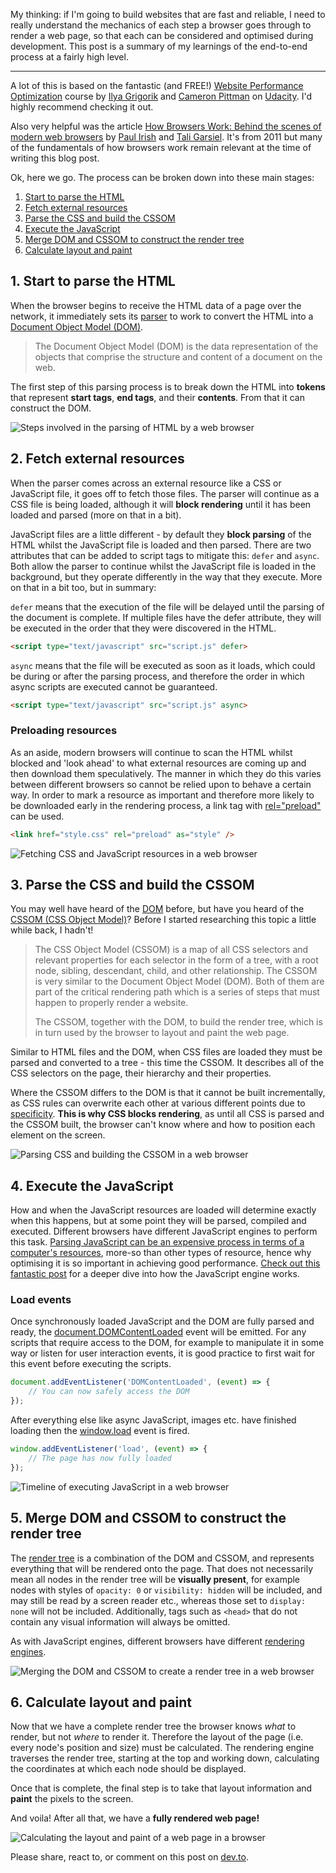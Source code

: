 My thinking: if I'm going to build websites that are fast and reliable, I need to really understand the mechanics of each step a browser goes through to render a web page, so that each can be considered and optimised during development. This post is a summary of my learnings of the end-to-end process at a fairly high level.

---

A lot of this is based on the fantastic (and FREE!) [Website Performance Optimization](https://www.udacity.com/course/website-performance-optimization--ud884) course by [Ilya Grigorik](https://twitter.com/igrigorik) and [Cameron Pittman](https://twitter.com/cwpittman) on [Udacity](https://www.udacity.com/). I'd highly recommend checking it out.

Also very helpful was the article [How Browsers Work: Behind the scenes of modern web browsers](https://www.html5rocks.com/en/tutorials/internals/howbrowserswork/) by [Paul Irish](https://twitter.com/paul_irish) and [Tali Garsiel](http://taligarsiel.com/). It's from 2011 but many of the fundamentals of how browsers work remain relevant at the time of writing this blog post.

Ok, here we go. The process can be broken down into these main stages:

1. [Start to parse the HTML](blog/how-a-browser-renders-a-web-page#1-start-to-parse-the-html)
2. [Fetch external resources](blog/how-a-browser-renders-a-web-page#2-fetch-external-resources)
3. [Parse the CSS and build the CSSOM](blog/how-a-browser-renders-a-web-page#3-parse-the-css-and-build-the-cssom)
4. [Execute the JavaScript](blog/how-a-browser-renders-a-web-page#4-execute-the-javascript)
5. [Merge DOM and CSSOM to construct the render tree](blog/how-a-browser-renders-a-web-page#5-merge-dom-and-cssom-to-construct-the-render-tree)
6. [Calculate layout and paint](blog/how-a-browser-renders-a-web-page#6-calculate-layout-and-paint)

## 1. Start to parse the HTML

When the browser begins to receive the HTML data of a page over the network, it immediately sets its [parser](https://en.wikipedia.org/wiki/Parsing#Computer_languages) to work to convert the HTML into a [Document Object Model (DOM)](https://developer.mozilla.org/en-US/docs/Web/API/Document_Object_Model/Introduction).

> The Document Object Model (DOM) is the data representation of the objects that comprise the structure and content of a document on the web.

The first step of this parsing process is to break down the HTML into **tokens** that represent **start tags**, **end tags**, and their **contents**. From that it can construct the DOM.

<picture>
  <source srcset="/images/blog/how-a-browser-renders-a-web-page/step-1-500.webp 500w,
                  /images/blog/how-a-browser-renders-a-web-page/step-1-1000.webp 1000w,
                  /images/blog/how-a-browser-renders-a-web-page/step-1.webp 2480w,
                  /images/blog/how-a-browser-renders-a-web-page/step-1.webp 2480w"
          type="image/webp">
  <source srcset="/images/blog/how-a-browser-renders-a-web-page/step-1-500.png 500w,
                  /images/blog/how-a-browser-renders-a-web-page/step-1-1000.png 1000w"
          type="image/png">
  <img src="/images/blog/how-a-browser-renders-a-web-page/step-1-1000.png" 
       alt="Steps involved in the parsing of HTML by a web browser">
</picture>

## 2. Fetch external resources

When the parser comes across an external resource like a CSS or JavaScript file, it goes off to fetch those files. The parser will continue as a CSS file is being loaded, although it will **block rendering** until it has been loaded and parsed (more on that in a bit).

JavaScript files are a little different - by default they **block parsing** of the HTML whilst the JavaScript file is loaded and then parsed. There are two attributes that can be added to script tags to mitigate this: `defer` and `async`. Both allow the parser to continue whilst the JavaScript file is loaded in the background, but they operate differently in the way that they execute. More on that in a bit too, but in summary:

`defer` means that the execution of the file will be delayed until the parsing of the document is complete. If multiple files have the defer attribute, they will be executed in the order that they were discovered in the HTML.

```html
<script type="text/javascript" src="script.js" defer>
```

`async` means that the file will be executed as soon as it loads, which could be during or after the parsing process, and therefore the order in which async scripts are executed cannot be guaranteed.

```html
<script type="text/javascript" src="script.js" async>
```

<aside>

### Preloading resources

As an aside, modern browsers will continue to scan the HTML whilst blocked and 'look ahead' to what external resources are coming up and then download them speculatively. The manner in which they do this varies between different browsers so cannot be relied upon to behave a certain way. In order to mark a resource as important and therefore more likely to be downloaded early in the rendering process, a link tag with [rel="preload"](https://developer.mozilla.org/en-US/docs/Web/HTML/Preloading_content) can be used.

```html
<link href="style.css" rel="preload" as="style" />
```

</aside>

<picture>
  <source srcset="/images/blog/how-a-browser-renders-a-web-page/step-2-500.webp 500w,
                  /images/blog/how-a-browser-renders-a-web-page/step-2-1000.webp 1000w,
                  /images/blog/how-a-browser-renders-a-web-page/step-2.webp 2480w"
          type="image/webp">
  <source srcset="/images/blog/how-a-browser-renders-a-web-page/step-2-500.png 500w,
                  /images/blog/how-a-browser-renders-a-web-page/step-2-1000.png 1000w"
          type="image/png">
  <img src="/images/blog/how-a-browser-renders-a-web-page/step-2-1000.png" 
       alt="Fetching CSS and JavaScript resources in a web browser">
</picture>

## 3. Parse the CSS and build the CSSOM

You may well have heard of the [DOM](https://developer.mozilla.org/en-US/docs/Web/API/Document_Object_Model) before, but have you heard of the [CSSOM (CSS Object Model)](https://developer.mozilla.org/en-US/docs/Glossary/CSSOM)? Before I started researching this topic a little while back, I hadn't!

> The CSS Object Model (CSSOM) is a map of all CSS selectors and relevant properties for each selector in the form of a tree, with a root node, sibling, descendant, child, and other relationship. The CSSOM is very similar to the Document Object Model (DOM). Both of them are part of the critical rendering path which is a series of steps that must happen to properly render a website.
>
> The CSSOM, together with the DOM, to build the render tree, which is in turn used by the browser to layout and paint the web page.

Similar to HTML files and the DOM, when CSS files are loaded they must be parsed and converted to a tree - this time the CSSOM. It describes all of the CSS selectors on the page, their hierarchy and their properties.

Where the CSSOM differs to the DOM is that it cannot be built incrementally, as CSS rules can overwrite each other at various different points due to [specificity](https://developer.mozilla.org/en-US/docs/Web/CSS/Specificity). **This is why CSS blocks rendering**, as until all CSS is parsed and the CSSOM built, the browser can't know where and how to position each element on the screen.

<picture>
  <source srcset="/images/blog/how-a-browser-renders-a-web-page/step-3-500.webp 500w,
                  /images/blog/how-a-browser-renders-a-web-page/step-3-1000.webp 1000w,
                  /images/blog/how-a-browser-renders-a-web-page/step-3.webp 2480w"
          type="image/webp">
  <source srcset="/images/blog/how-a-browser-renders-a-web-page/step-3-500.png 500w,
                  /images/blog/how-a-browser-renders-a-web-page/step-3-1000.png 1000w"
          type="image/png">
  <img src="/images/blog/how-a-browser-renders-a-web-page/step-3-1000.png" 
       alt="Parsing CSS and building the CSSOM in a web browser">
</picture>

## 4. Execute the JavaScript

How and when the JavaScript resources are loaded will determine exactly when this happens, but at some point they will be parsed, compiled and executed. Different browsers have different JavaScript engines to perform this task. [Parsing JavaScript can be an expensive process in terms of a computer's resources](https://medium.com/reloading/javascript-start-up-performance-69200f43b201), more-so than other types of resource, hence why optimising it is so important in achieving good performance. [Check out this fantastic post]() for a deeper dive into how the JavaScript engine works.

<aside>

### Load events

Once synchronously loaded JavaScript and the DOM are fully parsed and ready, the [document.DOMContentLoaded](https://developer.mozilla.org/en-US/docs/Web/API/Document/DOMContentLoaded_event) event will be emitted. For any scripts that require access to the DOM, for example to manipulate it in some way or listen for user interaction events, it is good practice to first wait for this event before executing the scripts.

```javascript
document.addEventListener('DOMContentLoaded', (event) => {
    // You can now safely access the DOM
});
```

After everything else like async JavaScript, images etc. have finished loading then the [window.load](https://developer.mozilla.org/en-US/docs/Web/API/Window/load_event) event is fired.

```javascript
window.addEventListener('load', (event) => {
    // The page has now fully loaded
});
```

</aside>

<picture>
  <source srcset="/images/blog/how-a-browser-renders-a-web-page/step-4-500.webp 500w,
                  /images/blog/how-a-browser-renders-a-web-page/step-4-1000.webp 1000w,
                  /images/blog/how-a-browser-renders-a-web-page/step-4.webp 2480w"
          type="image/webp">
  <source srcset="/images/blog/how-a-browser-renders-a-web-page/step-4-500.png 500w,
                  /images/blog/how-a-browser-renders-a-web-page/step-4-1000.png 1000w"
          type="image/png">
  <img src="/images/blog/how-a-browser-renders-a-web-page/step-4-1000.png" 
       alt="Timeline of executing JavaScript in a web browser">
</picture>

## 5. Merge DOM and CSSOM to construct the render tree

The [render tree](https://developers.google.com/web/fundamentals/performance/critical-rendering-path/render-tree-construction) is a combination of the DOM and CSSOM, and represents everything that will be rendered onto the page. That does not necessarily mean all nodes in the render tree will be **visually present**, for example nodes with styles of `opacity: 0` or `visibility: hidden` will be included, and may still be read by a screen reader etc., whereas those set to `display: none` will not be included. Additionally, tags such as `<head>` that do not contain any visual information will always be omitted.

As with JavaScript engines, different browsers have different [rendering engines](https://en.wikipedia.org/wiki/Comparison_of_browser_engines).

<picture>
  <source srcset="/images/blog/how-a-browser-renders-a-web-page/step-5-500.webp 500w,
                  /images/blog/how-a-browser-renders-a-web-page/step-5-1000.webp 1000w,
                  /images/blog/how-a-browser-renders-a-web-page/step-5.webp 2480w"
          type="image/webp">
  <source srcset="/images/blog/how-a-browser-renders-a-web-page/step-5-500.png 500w,
                  /images/blog/how-a-browser-renders-a-web-page/step-5-1000.png 1000w"
          type="image/png">
  <img src="/images/blog/how-a-browser-renders-a-web-page/step-5-1000.png" 
       alt="Merging the DOM and CSSOM to create a render tree in a web browser">
</picture>

## 6. Calculate layout and paint

Now that we have a complete render tree the browser knows _what_ to render, but not _where_ to render it. Therefore the layout of the page (i.e. every node's position and size) must be calculated. The rendering engine traverses the render tree, starting at the top and working down, calculating the coordinates at which each node should be displayed.

Once that is complete, the final step is to take that layout information and **paint** the pixels to the screen.

And voila! After all that, we have a **fully rendered web page!**

<picture>
  <source srcset="/images/blog/how-a-browser-renders-a-web-page/step-6-500.webp 500w,
                  /images/blog/how-a-browser-renders-a-web-page/step-6-1000.webp 1000w,
                  /images/blog/how-a-browser-renders-a-web-page/step-6.webp 2480w"
          type="image/webp">
  <source srcset="/images/blog/how-a-browser-renders-a-web-page/step-6-500.png 500w,
                  /images/blog/how-a-browser-renders-a-web-page/step-6-1000.png 1000w"
          type="image/png">
  <img src="/images/blog/how-a-browser-renders-a-web-page/step-6-1000.png" 
       alt="Calculating the layout and paint of a web page in a browser">
</picture>

Please share, react to, or comment on this post on [dev.to](https://dev.to/jstarmx/how-the-browser-renders-a-web-page-1ahc).
